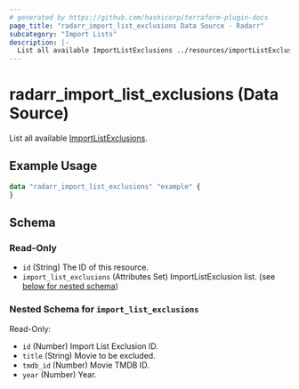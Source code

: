 ```yaml
---
# generated by https://github.com/hashicorp/terraform-plugin-docs
page_title: "radarr_import_list_exclusions Data Source - Radarr"
subcategory: "Import Lists"
description: |-
  List all available ImportListExclusions ../resources/importListExclusion.
---
```


# radarr_import_list_exclusions (Data Source)

<!-- subcategory:Import Lists -->
List all available [ImportListExclusions](../resources/importListExclusion).

## Example Usage

```terraform
data "radarr_import_list_exclusions" "example" {
}
```

<!-- schema generated by tfplugindocs -->
## Schema

### Read-Only

- `id` (String) The ID of this resource.
- `import_list_exclusions` (Attributes Set) ImportListExclusion list. (see [below for nested schema](#nestedatt--import_list_exclusions))

<a id="nestedatt--import_list_exclusions"></a>
### Nested Schema for `import_list_exclusions`

Read-Only:

- `id` (Number) Import List Exclusion ID.
- `title` (String) Movie to be excluded.
- `tmdb_id` (Number) Movie TMDB ID.
- `year` (Number) Year.
